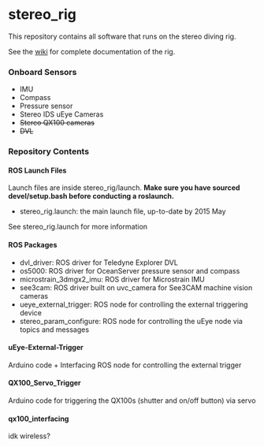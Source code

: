 stereo_rig
==========

This repository contains all software that runs on the stereo diving rig.

See the [wiki](https://github.com/UCSD-E4E/stereo_rig/wiki) for complete documentation of the rig.

### Onboard Sensors

* IMU
* Compass
* Pressure sensor
* Stereo IDS uEye Cameras
* <del>Stereo QX100 cameras</del>
* <del>DVL</del>

### Repository Contents

#### ROS Launch Files

Launch files are inside stereo_rig/launch. **Make sure you have sourced devel/setup.bash before conducting a roslaunch.**

* stereo_rig.launch: the main launch file, up-to-date by 2015 May

See stereo_rig.launch for more information

#### ROS Packages

* dvl_driver: ROS driver for Teledyne Explorer DVL
* os5000: ROS driver for OceanServer pressure sensor and compass
* microstrain_3dmgx2_imu: ROS driver for Microstrain IMU
* see3cam: ROS driver built on uvc_camera for See3CAM machine vision cameras
* ueye_external_trigger: ROS node for controlling the external triggering device
* stereo_param_configure: ROS node for controlling the uEye node via topics and messages

#### uEye-External-Trigger

Arduino code + Interfacing ROS node for controlling the external trigger

#### QX100_Servo_Trigger

Arduino code for triggering the QX100s (shutter and on/off button) via servo

#### qx100_interfacing

idk wireless?
